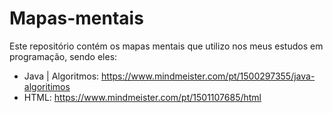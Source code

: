 # Mapas-mentais

  Este repositório contém os mapas mentais que utilizo nos meus estudos em programação, sendo eles:
  
  - Java | Algoritmos: https://www.mindmeister.com/pt/1500297355/java-algoritimos
  - HTML: https://www.mindmeister.com/pt/1501107685/html

